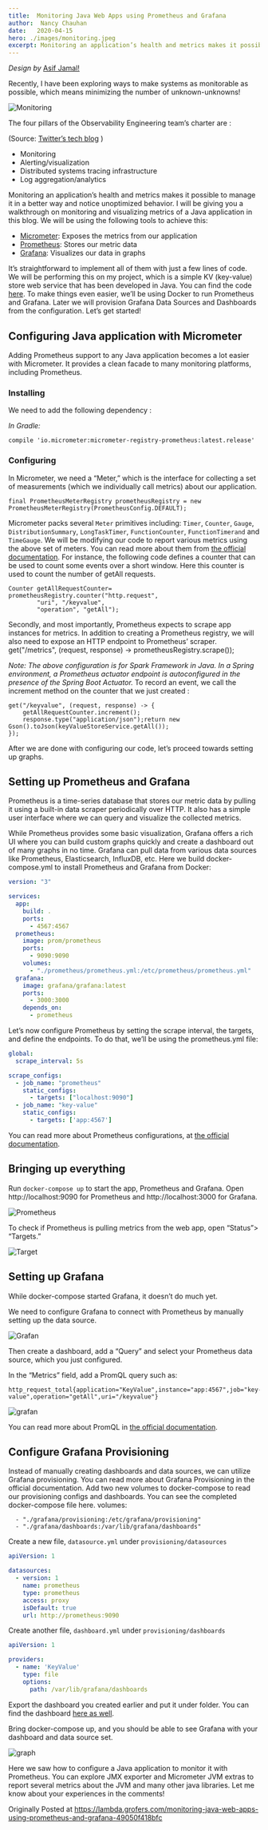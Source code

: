 ```yaml
---
title:  Monitoring Java Web Apps using Prometheus and Grafana
author:  Nancy Chauhan
date:   2020-04-15
hero: ./images/monitoring.jpeg
excerpt: Monitoring an application’s health and metrics makes it possible to manage it in a better way and notice unoptimized behavior.
---
```


*Design by* [Asif Jamal!](https://medium.com/@asifjamal)

Recently, I have been exploring ways to make systems as monitorable as possible, which means minimizing the number of unknown-unknowns!

![Monitoring](https://miro.medium.com/max/1400/0*dbQt8H-2_SBrqBvB.png)

The four pillars of the Observability Engineering team’s charter are :

(Source: [Twitter’s tech blog](https://blog.twitter.com/engineering/en_us/a/2016/observability-at-twitter-technical-overview-part-i.html) )

* Monitoring
* Alerting/visualization
* Distributed systems tracing infrastructure
* Log aggregation/analytics

Monitoring an application’s health and metrics makes it possible to manage it in a better way and notice unoptimized behavior. I will be giving you a walkthrough on monitoring and visualizing metrics of a Java application in this blog.
We will be using the following tools to achieve this:

* [Micrometer](https://micrometer.io/): Exposes the metrics from our application
* [Prometheus](https://prometheus.io/): Stores our metric data
* [Grafana](https://grafana.com/): Visualizes our data in graphs

It’s straightforward to implement all of them with just a few lines of code. We will be performing this on my project, which is a simple KV (key-value) store web service that has been developed in Java. You can find the code [here](https://github.com/Nancy-Chauhan/keystore).
To make things even easier, we’ll be using Docker to run Prometheus and Grafana. Later we will provision Grafana Data Sources and Dashboards from the configuration. Let’s get started!

## Configuring Java application with Micrometer

Adding Prometheus support to any Java application becomes a lot easier with Micrometer. It provides a clean facade to many monitoring platforms, including Prometheus.

### Installing

We need to add the following dependency :

_In Gradle:_

```
compile 'io.micrometer:micrometer-registry-prometheus:latest.release'
```

### Configuring

In Micrometer, we need a “Meter,” which is the interface for collecting a set of measurements (which we individually call metrics) about our application.

```
final PrometheusMeterRegistry prometheusRegistry = new PrometheusMeterRegistry(PrometheusConfig.DEFAULT);
```

Micrometer packs several `Meter` primitives including: `Timer`, `Counter`, `Gauge`, `DistributionSummary`, `LongTaskTimer`, `FunctionCounter`, `FunctionTimerand` and `TimeGauge`. We will be modifying our code to report various metrics using the above set of meters. You can read more about them from [the official documentation](https://micrometer.io/docs/concepts).
For instance, the following code defines a counter that can be used to count some events over a short window. Here this counter is used to count the number of getAll requests.

```
Counter getAllRequestCounter= prometheusRegistry.counter("http.request",
        "uri", "/keyvalue",
        "operation", "getAll");
```
        
Secondly, and most importantly, Prometheus expects to scrape app instances for metrics. In addition to creating a Prometheus registry, we will also need to expose an HTTP endpoint to Prometheus’ scraper.
get("/metrics", (request, response) -> prometheusRegistry.scrape());

_Note: The above configuration is for Spark Framework in Java. In a Spring environment, a Prometheus actuator endpoint is autoconfigured in the presence of the Spring Boot Actuator._
To record an event, we call the increment method on the counter that we just created :

```
get("/keyvalue", (request, response) -> {
    getAllRequestCounter.increment();
    response.type("application/json");return new Gson().toJson(keyValueStoreService.getAll());
});
```

After we are done with configuring our code, let’s proceed towards setting up graphs.

## Setting up Prometheus and Grafana

Prometheus is a time-series database that stores our metric data by pulling it using a built-in data scraper periodically over HTTP. It also has a simple user interface where we can query and visualize the collected metrics.

While Prometheus provides some basic visualization, Grafana offers a rich UI where you can build custom graphs quickly and create a dashboard out of many graphs in no time. Grafana can pull data from various data sources like Prometheus, Elasticsearch, InfluxDB, etc.
Here we build docker-compose.yml to install Prometheus and Grafana from Docker:

```*.yaml
version: "3"

services:
  app:
    build: .
    ports:
      - 4567:4567
  prometheus:
    image: prom/prometheus
    ports:
      - 9090:9090
    volumes:
      - "./prometheus/prometheus.yml:/etc/prometheus/prometheus.yml"
  grafana:
    image: grafana/grafana:latest
    ports:
      - 3000:3000 
    depends_on:
      - prometheus
  ```

Let’s now configure Prometheus by setting the scrape interval, the targets, and define the endpoints. To do that, we’ll be using the prometheus.yml file:

```*.yaml
global:
  scrape_interval: 5s

scrape_configs:
  - job_name: "prometheus"
    static_configs:
      - targets: ["localhost:9090"]
  - job_name: "key-value"
    static_configs:
      - targets: ['app:4567']
```

You can read more about Prometheus configurations, at [the official documentation](https://prometheus.io/docs/prometheus/latest/configuration/configuration/).

## Bringing up everything

Run `docker-compose up` to start the app, Prometheus and Grafana. Open http://localhost:9090 for Prometheus and http://localhost:3000 for Grafana.

![Prometheus](https://miro.medium.com/max/1400/0*MMoAFpMmqr0avISJ.png)

To check if Prometheus is pulling metrics from the web app, open “Status”> “Targets.”

![Target](https://miro.medium.com/max/1400/0*fD8WxOJPzfWmxrhE.png)

## Setting up Grafana

While docker-compose started Grafana, it doesn’t do much yet.

We need to configure Grafana to connect with Prometheus by manually setting up the data source.

![Grafan](https://miro.medium.com/max/1400/0*phvEr1EeAd2CBt2Y.png)

Then create a dashboard, add a “Query” and select your Prometheus data source, which you just configured.

In the “Metrics” field, add a PromQL query such as:

```
http_request_total{application="KeyValue",instance="app:4567",job="key-value",operation="getAll",uri="/keyvalue"}
```
![grafan](https://miro.medium.com/max/1400/0*7R0iKQ40zSS-XoMx.png)

You can read more about PromQL in [the official documentation](https://prometheus.io/docs/prometheus/latest/querying/basics/).

## Configure Grafana Provisioning

Instead of manually creating dashboards and data sources, we can utilize Grafana provisioning. You can read more about Grafana Provisioning in the official documentation.
Add two new volumes to docker-compose to read our provisioning configs and dashboards. You can see the completed docker-compose file here.
volumes:

```
  - "./grafana/provisioning:/etc/grafana/provisioning"
  - "./grafana/dashboards:/var/lib/grafana/dashboards"
```
Create a new file, `datasource.yml` under `provisioning/datasources`

```*.yaml
apiVersion: 1

datasources:
  - version: 1
    name: prometheus
    type: prometheus
    access: proxy
    isDefault: true
    url: http://prometheus:9090
```

Create another file, `dashboard.yml` under `provisioning/dashboards`

```*.yaml
apiVersion: 1

providers:
  - name: 'KeyValue'
    type: file
    options:
      path: /var/lib/grafana/dashboards
```

Export the dashboard you created earlier and put it under folder. You can find the dashboard [here as well](https://github.com/Nancy-Chauhan/keystore/blob/master/grafana/dashboards/KeyValue.json).

Bring docker-compose up, and you should be able to see Grafana with your dashboard and data source set.

![graph](https://miro.medium.com/max/1400/0*wbzKtK9XQkX-_fre.png)

Here we saw how to configure a Java application to monitor it with Prometheus. You can explore JMX exporter and Micrometer JVM extras to report several metrics about the JVM and many other java libraries.
Let me know about your experiences in the comments!

Originally Posted at https://lambda.grofers.com/monitoring-java-web-apps-using-prometheus-and-grafana-49050f418bfc
